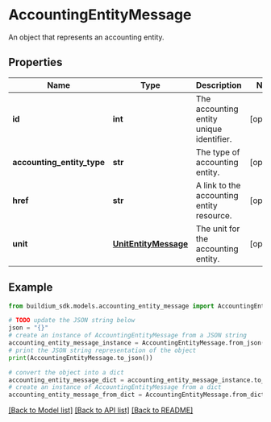 # AccountingEntityMessage

An object that represents an accounting entity.

## Properties

Name | Type | Description | Notes
------------ | ------------- | ------------- | -------------
**id** | **int** | The accounting entity unique identifier. | [optional] 
**accounting_entity_type** | **str** | The type of accounting entity. | [optional] 
**href** | **str** | A link to the accounting entity resource. | [optional] 
**unit** | [**UnitEntityMessage**](UnitEntityMessage.md) | The unit for the accounting entity. | [optional] 

## Example

```python
from buildium_sdk.models.accounting_entity_message import AccountingEntityMessage

# TODO update the JSON string below
json = "{}"
# create an instance of AccountingEntityMessage from a JSON string
accounting_entity_message_instance = AccountingEntityMessage.from_json(json)
# print the JSON string representation of the object
print(AccountingEntityMessage.to_json())

# convert the object into a dict
accounting_entity_message_dict = accounting_entity_message_instance.to_dict()
# create an instance of AccountingEntityMessage from a dict
accounting_entity_message_from_dict = AccountingEntityMessage.from_dict(accounting_entity_message_dict)
```
[[Back to Model list]](../README.md#documentation-for-models) [[Back to API list]](../README.md#documentation-for-api-endpoints) [[Back to README]](../README.md)


